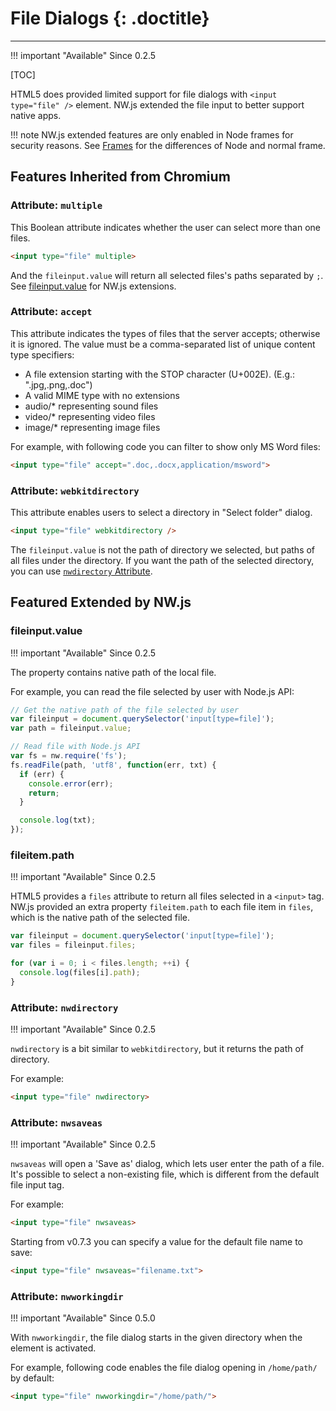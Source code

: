 # File Dialogs {: .doctitle}
---

!!! important "Available"
    Since 0.2.5

[TOC]

HTML5 does provided limited support for file dialogs with `<input type="file" />` element. NW.js extended the file input to better support native apps.

!!! note
    NW.js extended features are only enabled in Node frames for security reasons. See [Frames](Frames.md) for the differences of Node and normal frame.

## Features Inherited from Chromium

### Attribute: `multiple`

This Boolean attribute indicates whether the user can select more than one files.

```html
<input type="file" multiple>
```

And the `fileinput.value` will return all selected files's paths separated by `;`. See [fileinput.value](#fileinputvalue) for NW.js extensions.

### Attribute: `accept`

This attribute indicates the types of files that the server accepts; otherwise it is ignored. The value must be a comma-separated list of unique content type specifiers:

* A file extension starting with the STOP character (U+002E). (E.g.: ".jpg,.png,.doc")
* A valid MIME type with no extensions
* audio/* representing sound files
* video/* representing video files
* image/* representing image files

For example, with following code you can filter to show only MS Word files:

```html
<input type="file" accept=".doc,.docx,application/msword">
```

### Attribute: `webkitdirectory`

This attribute enables users to select a directory in "Select folder" dialog.

```html
<input type="file" webkitdirectory />
```

The `fileinput.value` is not the path of directory we selected, but paths of all files under the directory. If you want the path of the selected directory, you can use [`nwdirectory` Attribute](#attribute-nwdirectory).

## Featured Extended by NW.js

### fileinput.value

!!! important "Available"
    Since 0.2.5

The property contains native path of the local file.

For example, you can read the file selected by user with Node.js API:

```javascript
// Get the native path of the file selected by user
var fileinput = document.querySelector('input[type=file]');
var path = fileinput.value;

// Read file with Node.js API
var fs = nw.require('fs');
fs.readFile(path, 'utf8', function(err, txt) {
  if (err) {
    console.error(err);
    return;
  }

  console.log(txt);
});
```

### fileitem.path

!!! important "Available"
    Since 0.2.5

HTML5 provides a `files` attribute to return all files selected in a `<input>` tag. NW.js provided an extra property `fileitem.path` to each file item in `files`, which is the native path of the selected file.

```javascript
var fileinput = document.querySelector('input[type=file]');
var files = fileinput.files;

for (var i = 0; i < files.length; ++i) {
  console.log(files[i].path);
}
```

### Attribute: `nwdirectory`

!!! important "Available"
    Since 0.2.5

`nwdirectory` is a bit similar to `webkitdirectory`, but it returns the path of directory.

For example:

```html
<input type="file" nwdirectory>
```

### Attribute: `nwsaveas`

!!! important "Available"
    Since 0.2.5

`nwsaveas` will open a 'Save as' dialog, which lets user enter the path of a file. It's possible to select a non-existing file, which is different from the default file input tag.

For example:

```html
<input type="file" nwsaveas>
```

Starting from v0.7.3 you can specify a value for the default file name to save:

```html
<input type="file" nwsaveas="filename.txt">
```

### Attribute: `nwworkingdir`

!!! important "Available"
    Since 0.5.0

With `nwworkingdir`, the file dialog starts in the given directory when the element is activated.

For example, following code enables the file dialog opening in `/home/path/` by default:

```html
<input type="file" nwworkingdir="/home/path/">
```
